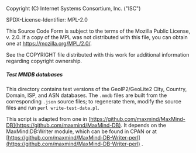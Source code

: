 Copyright (C) Internet Systems Consortium, Inc. ("ISC")

SPDX-License-Identifier: MPL-2.0

This Source Code Form is subject to the terms of the Mozilla Public
License, v. 2.0.  If a copy of the MPL was not distributed with this
file, you can obtain one at https://mozilla.org/MPL/2.0/.

See the COPYRIGHT file distributed with this work for additional
information regarding copyright ownership.

##### Test MMDB databases

This directory contains test versions of the GeoIP2/GeoLite2 CIty,
Country, Domain, ISP, and ASN databases. The `.mmdb` files are built
from the corresponding `.json` source files; to regenerate them, modify
the source files and run `perl write-test-data.pl`.

This script is adapted from one in
[https://github.com/maxmind/MaxMind-DB](https://github.com/maxmind/MaxMind-DB).
It depends on the MaxMind:DB:Writer module, which can be found in
CPAN or at
[https://github.com/maxmind/MaxMind-DB-Writer-perl](https://github.com/maxmind/MaxMind-DB-Writer-perl) .
